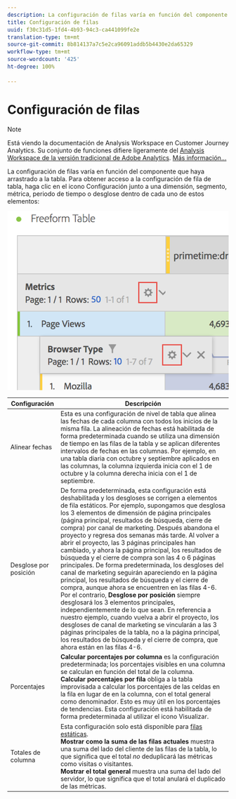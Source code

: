 ```yaml
---
description: La configuración de filas varía en función del componente que haya arrastrado a la tabla.
title: Configuración de filas
uuid: f30c31d5-1fd4-4b93-94c3-ca441099fe2e
translation-type: tm+mt
source-git-commit: 8b814137a7c5e2ca96091addb5b4430e2da65329
workflow-type: tm+mt
source-wordcount: '425'
ht-degree: 100%

---
```



# Configuración de filas

>[!NOTE]
>
>Está viendo la documentación de Analysis Workspace en Customer Journey Analytics. Su conjunto de funciones difiere ligeramente del [Analysis Workspace de la versión tradicional de Adobe Analytics](https://docs.adobe.com/content/help/es-ES/analytics/analyze/analysis-workspace/home.html). [Más información...](/help/getting-started/cja-aa.md)

La configuración de filas varía en función del componente que haya arrastrado a la tabla. Para obtener acceso a la configuración de fila de tabla, haga clic en el icono Configuración junto a una dimensión, segmento, métrica, periodo de tiempo o desglose dentro de cada uno de estos elementos:

![](assets/row-settings.png)

| Configuración | Descripción |
|--- |--- |
| Alinear fechas | Esta es una configuración de nivel de tabla que alinea las fechas de cada columna con todos los inicios de la misma fila. La alineación de fechas está habilitada de forma predeterminada cuando se utiliza una dimensión de tiempo en las filas de la tabla y se aplican diferentes intervalos de fechas en las columnas. Por ejemplo, en una tabla diaria con octubre y septiembre aplicados en las columnas, la columna izquierda inicia con el 1 de octubre y la columna derecha inicia con el 1 de septiembre. |
| Desglose por posición | De forma predeterminada, esta configuración está deshabilitada y los desgloses se corrigen a elementos de fila estáticos. Por ejemplo, supongamos que desglosa los 3 elementos de dimensión de página principales (página principal, resultados de búsqueda, cierre de compra) por canal de marketing. Después abandona el proyecto y regresa dos semanas más tarde. Al volver a abrir el proyecto, las 3 páginas principales han cambiado, y ahora la página principal, los resultados de búsqueda y el cierre de compra son las 4 o 6 páginas principales. De forma predeterminada, los desgloses del canal de marketing seguirán apareciendo en la página principal, los resultados de búsqueda y el cierre de compra, aunque ahora se encuentren en las filas 4-6. <br> Por el contrario, **Desglose por posición** siempre desglosará los 3 elementos principales, independientemente de lo que sean. En referencia a nuestro ejemplo, cuando vuelva a abrir el proyecto, los desgloses de canal de marketing se vincularán a las 3 páginas principales de la tabla, no a la página principal, los resultados de búsqueda y el cierre de compra, que ahora están en las filas 4-6. |
| Porcentajes | **Calcular porcentajes por columna** es la configuración predeterminada; los porcentajes visibles en una columna se calculan en función del total de la columna. <br>**Calcular porcentajes por fila** obliga a la tabla improvisada a calcular los porcentajes de las celdas en la fila en lugar de en la columna, con el total general como denominador. Esto es muy útil en los porcentajes de tendencias. Esta configuración está habilitada de forma predeterminada al utilizar el icono Visualizar. |
| Totales de columna | Esta configuración solo está disponible para [filas estáticas](/help/analysis-workspace/visualizations/freeform-table/column-row-settings/manual-vs-dynamic-rows.md). <br> **Mostrar como la suma de las filas actuales** muestra una suma del lado del cliente de las filas de la tabla, lo que significa que el total *no* deduplicará las métricas como visitas o visitantes. <br> **Mostrar el total general** muestra una suma del lado del servidor, lo que significa que el total anulará el duplicado de las métricas. |
